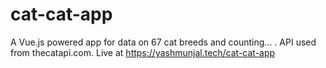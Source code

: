 # cat-cat-app
A Vue.js powered app for data on 67 cat breeds and counting... . API used from thecatapi.com. Live at https://yashmunjal.tech/cat-cat-app
